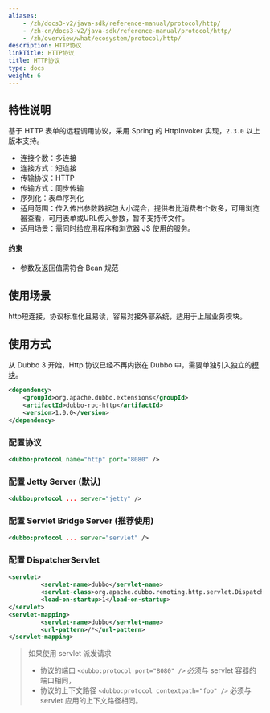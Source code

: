 ```yaml
---
aliases:
    - /zh/docs3-v2/java-sdk/reference-manual/protocol/http/
    - /zh-cn/docs3-v2/java-sdk/reference-manual/protocol/http/
    - /zh/overview/what/ecosystem/protocol/http/
description: HTTP协议
linkTitle: HTTP协议
title: HTTP协议
type: docs
weight: 6
---
```








## 特性说明
基于 HTTP 表单的远程调用协议，采用 Spring 的 HttpInvoker 实现，`2.3.0` 以上版本支持。

* 连接个数：多连接
* 连接方式：短连接
* 传输协议：HTTP
* 传输方式：同步传输
* 序列化：表单序列化
* 适用范围：传入传出参数数据包大小混合，提供者比消费者个数多，可用浏览器查看，可用表单或URL传入参数，暂不支持传文件。
* 适用场景：需同时给应用程序和浏览器 JS 使用的服务。

#### 约束
* 参数及返回值需符合 Bean 规范

## 使用场景

http短连接，协议标准化且易读，容易对接外部系统，适用于上层业务模块。

## 使用方式

从 Dubbo 3 开始，Http 协议已经不再内嵌在 Dubbo 中，需要单独引入独立的[模块](/zh-cn/download/spi-extensions/#dubbo-rpc)。
```xml
<dependency>
    <groupId>org.apache.dubbo.extensions</groupId>
    <artifactId>dubbo-rpc-http</artifactId>
    <version>1.0.0</version>
</dependency>
```

### 配置协议
```xml
<dubbo:protocol name="http" port="8080" />
```

### 配置 Jetty Server (默认)
```xml
<dubbo:protocol ... server="jetty" />
```

### 配置 Servlet Bridge Server (推荐使用)
```xml
<dubbo:protocol ... server="servlet" />
```

### 配置 DispatcherServlet

```xml
<servlet>
         <servlet-name>dubbo</servlet-name>
         <servlet-class>org.apache.dubbo.remoting.http.servlet.DispatcherServlet</servlet-class>
         <load-on-startup>1</load-on-startup>
</servlet>
<servlet-mapping>
         <servlet-name>dubbo</servlet-name>
         <url-pattern>/*</url-pattern>
</servlet-mapping>
```

> 如果使用 servlet 派发请求
> * 协议的端口 `<dubbo:protocol port="8080" />` 必须与 servlet 容器的端口相同，
> * 协议的上下文路径 `<dubbo:protocol contextpath="foo" />` 必须与 servlet 应用的上下文路径相同。